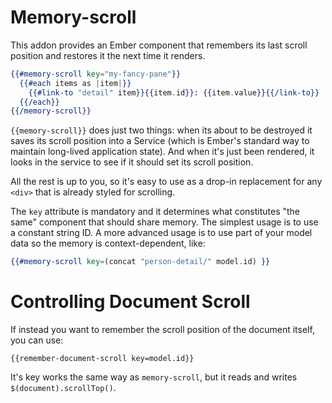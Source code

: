 # Memory-scroll

This addon provides an Ember component that remembers its last scroll
position and restores it the next time it renders.

```handlebars
{{#memory-scroll key="my-fancy-pane"}}
  {{#each items as |item|}}
    {{#link-to "detail" item}}{{item.id}}: {{item.value}}{{/link-to}}
  {{/each}}
{{/memory-scroll}}
```

`{{memory-scroll}}` does just two things: when its about to be
destroyed it saves its scroll position into a Service (which is
Ember's standard way to maintain long-lived application state). And
when it's just been rendered, it looks in the service to see if it
should set its scroll position.

All the rest is up to you, so it's easy to use as a drop-in
replacement for any `<div>` that is already styled for scrolling.

The `key` attribute is mandatory and it determines what constitutes
"the same" component that should share memory. The simplest usage is
to use a constant string ID. A more advanced usage is to use part of
your model data so the memory is context-dependent, like:

```handlebars
{{#memory-scroll key=(concat "person-detail/" model.id) }}
```

# Controlling Document Scroll

If instead you want to remember the scroll position of the document itself, you can use:

    {{remember-document-scroll key=model.id}}

It's key works the same way as `memory-scroll`, but it reads and writes `$(document).scrollTop()`.
